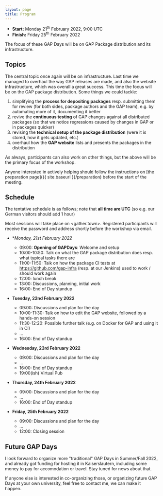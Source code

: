 ```yaml
---
layout: page
title: Program
---
```



* __Start:__ Monday 21<sup>th</sup> February 2022, 9:00 UTC
* __Finish:__ Friday 25<sup>th</sup> February 2022

The focus of these GAP Days will be on GAP Package distribution
and its infrastructure.

## Topics

The central topic once again will be on infrastructure. Last time we managed
to overhaul the way GAP releases are made, and also the website
infrastructure, which was overall a great success. This time the focus will be
on the GAP package distribution. Some things we could tackle:

1. simplifying the **process for depositing packages** resp. submitting them for
   review (for both sides, package authors and the GAP team), e.g. by automating
   more of it, documenting it better
2. revive the **continuous testing** of GAP changes against all distributed
   packages (so that we notice regressions caused by changes in GAP or in
   packages quicker)
3. revising the **technical setup of the package distribution** (were it is stored, how it gets updated, etc.)
4. overhaul how the **GAP website** lists and presents the packages in the distribution

As always, participants can also work on other things, but the above will be
the primary focus of the workshop.

Anyone interested in actively helping should follow the instructions on
[the preparation page]({{ site.baseurl }}/preparation) before the start of
the meeting.

## Schedule
The tentative schedule is as follows; note that **all time are UTC** (so e.g.
our German visitors should add 1 hour)

Most sessions will take place on <gather.town>. Registered participants will receive the password
and address shortly before the workshop via email.

- **Monday, 21st February 2022*
  - 09:00: **Opening of GAPDays**:  Welcome and setup
  - 10:00-10:50: Talk on what the GAP package distribution does resp. what typical tasks there are 
  - 11:00-11:50: Talk on how the package CI tests at <https://github.com/gap-infra> (resp. at our Jenkins) used to work / should work again
  - 12:00: lunch break
  - 13:00: Discussions, planning, initial work
  - 16:00: End of Day standup

- **Tuesday, 22nd February 2022**
  - 09:00: Discussions and plan for the day
  - 10:00-11:30: Talk on how to edit the GAP website, followed by a hands-on session
  - 11:30-12:20: Possible further talk (e.g. on Docker for GAP and using it in CI)
  - ...
  - 16:00: End of Day standup
- **Wednesday, 23rd February 2022**
  - 09:00: Discussions and plan for the day
  - ...
  - 16:00: End of Day standup
  - 19:00(ish) Virtual Pub
- **Thursday, 24th February 2022**
  - 09:00: Discussions and plan for the day
  - ...
  - 16:00: End of Day standup
- **Friday, 25th February 2022**
  - 09:00: Discussions and plan for the day
  - ...
  - 12:00: Closing session



## Future GAP Days

I look forward to organize more "traditional" GAP Days in Summer/Fall 2022,
and already got funding for hosting it in Kaiserslautern, including some money
to pay for accomodation or travel. Stay tuned for news about that.

If anyone else is interested in co-organizing those, or organizing future GAP
Days at your own university, feel free to contact me, we can make it happen.

